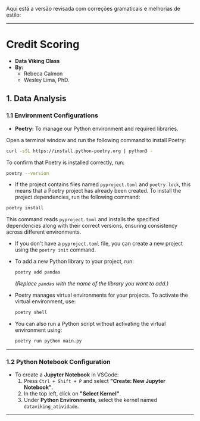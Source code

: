 Aqui está a versão revisada com correções gramaticais e melhorias de estilo:

---

# Credit Scoring

- **Data Viking Class**  
- **By:**  
  - Rebeca Calmon  
  - Wesley Lima, PhD.  

## 1. Data Analysis

### 1.1 Environment Configurations

- **Poetry:** To manage our Python environment and required libraries.

Open a terminal window and run the following command to install Poetry:

```bash
curl -sSL https://install.python-poetry.org | python3 -
```

To confirm that Poetry is installed correctly, run:

```bash
poetry --version
```

- If the project contains files named `pyproject.toml` and `poetry.lock`, this means that a Poetry project has already been created. To install the project dependencies, run the following command:

```bash
poetry install
```

This command reads `pyproject.toml` and installs the specified dependencies along with their correct versions, ensuring consistency across different environments.

- If you don't have a `pyproject.toml` file, you can create a new project using the `poetry init` command.  
- To add a new Python library to your project, run:  
  ```bash
  poetry add pandas
  ```  
  *(Replace `pandas` with the name of the library you want to add.)*

- Poetry manages virtual environments for your projects. To activate the virtual environment, use:  
  ```bash
  poetry shell
  ```  

- You can also run a Python script without activating the virtual environment using:  
  ```bash
  poetry run python main.py
  ```

---

### 1.2 Python Notebook Configuration

- To create a **Jupyter Notebook** in VSCode:  
  1. Press `Ctrl + Shift + P` and select **"Create: New Jupyter Notebook"**.  
  2. In the top left, click on **"Select Kernel"**.  
  3. Under **Python Environments**, select the kernel named `dataviking_atividade`.

---